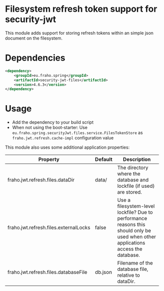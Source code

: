 # Filesystem refresh token support for security-jwt

This module adds support for storing refresh tokens within an simple json document on the filesystem.

# Dependencies
```xml
<dependency>
    <groupId>eu.fraho.spring</groupId>
    <artifactId>security-jwt-files</artifactId>
    <version>4.6.3</version>
</dependency>
```

# Usage
* Add the dependency to your build script
* When not using the boot-starter: Use ```eu.fraho.spring.securityJwt.files.service.FilesTokenStore``` as ```fraho.jwt.refresh.cache-impl``` configuration value

This module also uses some additional application properties:

| Property                              | Default | Description                                                                                                                       |
|---------------------------------------|---------|-----------------------------------------------------------------------------------------------------------------------------------|
| fraho.jwt.refresh.files.dataDir       | data/   | The directory where the database and lockfile (if used) are stored.                                                               |
| fraho.jwt.refresh.files.externalLocks | false   | Use a filesystem-level lockfile? Due to performance reasons this should only be used when other applications access the database. |
| fraho.jwt.refresh.files.databaseFile  | db.json | Filename of the database file, relative to dataDir.                                                                               |
